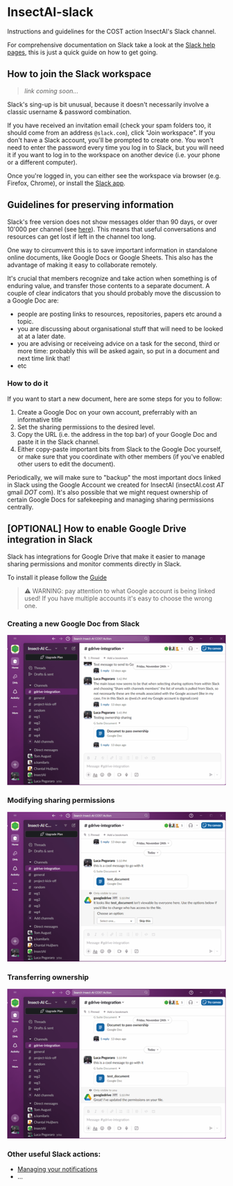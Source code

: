 # InsectAI-slack
Instructions and guidelines for the COST action InsectAI's Slack channel. 

For comprehensive documentation on Slack take a look at the [Slack help pages](https://slack.com/help), this is just a quick guide on how to get going. 

## How to join the Slack workspace
> *link coming soon...*

Slack's sing-up is bit unusual, because it doesn't necessarily involve a classic username & password combination. 

If you have received an invitation email (check your spam folders too, it should come from an address `@slack.com`), click "Join workspace". 
If you don't have a Slack account, you'll be prompted to create one. 
You won't need to enter the password every time you log in to Slack, but you will need it if you want to log in to the workspace on another device (i.e. your phone or a different computer). 

Once you're logged in, you can either see the workspace via browser (e.g. Firefox, Chrome), or install the [Slack app](https://slack.com/downloads). 

## Guidelines for preserving information
Slack's free version does not show messages older than 90 days, or over 10'000 per channel (see [here](https://slack.com/pricing/free)). 
This means that useful conversations and resources can get lost if left in the channel too long. 

One way to circumvent this is to save important information in standalone online documents, like Google Docs or Google Sheets. 
This also has the advantage of making it easy to collaborate remotely. 

It's crucial that members recognize and take action when something is of enduring value, and transfer those contents to a separate document. 
A couple of clear indicators that you should probably move the discussion to a Google Doc are: 
 - people are posting links to resources, repositories, papers etc around a topic.
 - you are discussing about organisational stuff that will need to be looked at at a later date.
 - you are advising or receiveing advice on a task for the second, third or more time: probably this will be asked again, so put in a document and next time link that!
 - etc

### How to do it
If you want to start a new document, here are some steps for you to follow: 
 1. Create a Google Doc on your own account, preferrably with an informative title
 2. Set the sharing permissions to the desired level. 
 3. Copy the URL (i.e. the address in the top bar) of your Google Doc and paste it in the Slack channel.
 4. Either copy-paste important bits from Slack to the Google Doc yourself, or make sure that you coordinate with other members (if you've enabled other users to edit the document).  

Periodically, we will make sure to "backup" the most important docs linked in Slack using the Google Account we created for InsectAI (insectAI.cost *AT* gmail *DOT* com). 
It's also possible that we might request ownership of certain Google Docs for safekeeping and managing sharing permissions centrally. 

## [OPTIONAL] How to enable Google Drive integration in Slack
Slack has integrations for Google Drive that make it easier to manage sharing permissions and monitor comments directly in Slack. 

To install it please follow the [Guide](https://slack.com/help/articles/205875058-Google-Drive-for-Slack)

> ⚠️ WARNING: pay attention to what Google account is being linked used! If you have multiple accounts it's easy to choose the wrong one.

### Creating a new Google Doc from Slack
![](assets/Slack_create_Gdoc.gif)

### Modifying sharing permissions 
![](assets/Slack_modify_permissions.gif)

### Transferring ownership
![](assets/Slack_transfer_ownership.gif)

### Other useful Slack actions: 
 - [Managing your notifications](https://slack.com/help/articles/205875058-Google-Drive-for-Slack#manage-notifications)
 - ...
